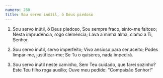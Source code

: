 ```yaml
---
numero: 260
title: Sou servo inútil, ó Deus piedoso
---
```

1. Sou servo inútil, ó Deus piedoso,
Sou sempre fraco, sinto-me faltoso;
Nesta imprudência, rogo clemência;
Lava a minha alma, clamo a Ti, Senhor.

2. Sou servo inútil, servo imperfeito;
Vivo ansioso para ser aceito;
Podes limpar-me, justificar-me;
Se Tu o quiseres, nada impedirá.

3. Sou servo inútil neste caminho,
Sem Teu cuidado, que farei sozinho?
Este Teu filho roga auxílio;
Ouve meu pedido: "Compaixão Senhor!"
